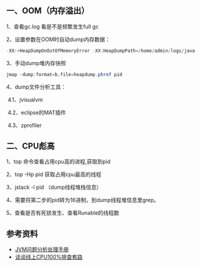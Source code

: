 ## 一、OOM（内存溢出）

1、查看gc.log 看是不是频繁发生full gc

2、设置参数在OOM时自动dump内存数据：

```java
-XX:+HeapDumpOnOutOfMemoryError -XX:HeapDumpPath=/home/admin/logs/java.hprof -Xloggc:/home/admin/logs/gc.log -XX:+PrintGCDetails -XX:+PrintGCDateStamps
```

3、手动dump堆内存快照

```java
jmap -dump:format=b,file=heapdump.phrof pid
```

4、dump文件分析工具：

​	4.1、jvisualvm

​	4.2、eclipse的MAT插件

​	4.3、zprofiler

## 二、CPU彪高

1、top 命令查看占用cpu高的进程,获取到pid

2、top -Hp pid 获取占用cpu最高的线程

3、jstack -l pid （dump线程堆栈信息）

4、需要将第二步的pid转为16进制，到dump线程堆信息里grep。

5、查看是否有死锁发生、查看Runable的线程数

## 参考资料

- [JVM问题分析处理手册](https://zhuanlan.zhihu.com/p/43435903)
- [谈谈线上CPU100%排查套路](https://www.cnblogs.com/rjzheng/p/10315250.html)

